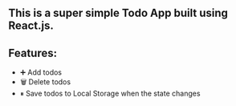 
## This is a super simple Todo App built using React.js.



## Features:

- ➕ Add todos
- 🗑️ Delete todos
- ⏸ Save todos to Local Storage when the state changes



